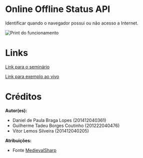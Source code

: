 # Online Offline Status API

Identificar quando o navegador possui ou não acesso a Internet.

![Print do funcionamento](/apis/online-offline-status/images/screenshot.png)


# Links

[Link para o seminário](https://docs.google.com/presentation/d/16-QLe3MKKFTjxJBUxGaUtq_npHMf_dLQ8GTqsM9SbjY/edit?usp=sharing)

[Link para exemplo ao vivo]( https://fegemo.github.io/cefet-web-weblot/apis/online-offline-status)

# Créditos

**Autor(es):**

* Daniel de Paula Braga Lopes (201412040361)
* Guilherme Tadeu Borges Coutinho (201222040476)
* Vitor Lemos Silveira (201412040205)

**Atribuições:**

* Fonte [MedievalSharp](https://fonts.google.com/specimen/MedievalSharp)